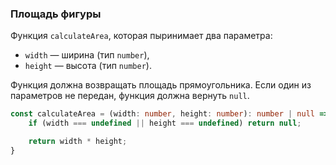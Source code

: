 ### Площадь фигуры
Функция `calculateArea`, которая пыринимает два параметра:
- `width` — ширина (тип `number`),
- `height` — высота (тип `number`).

Функция должна возвращать площадь прямоугольника. Если один из параметров не передан, функция должна вернуть `null`.
``` ts
const calculateArea = (width: number, height: number): number | null => {
	if (width === undefined || height === undefined) return null;

	return width * height;
}
```